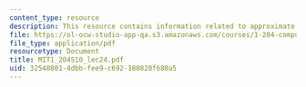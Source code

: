 ```yaml
---
content_type: resource
description: This resource contains information related to approximate queuing analysis.
file: https://ol-ocw-studio-app-qa.s3.amazonaws.com/courses/1-204-computer-algorithms-in-systems-engineering-spring-2010/325408014dbbfee9c692180820f680a5_MIT1_204S10_lec24.pdf
file_type: application/pdf
resourcetype: Document
title: MIT1_204S10_lec24.pdf
uid: 32540801-4dbb-fee9-c692-180820f680a5
---
```

